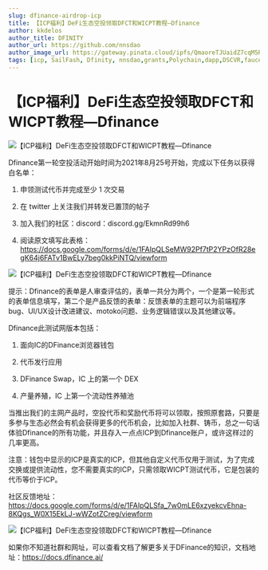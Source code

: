 ```yaml
---
slug: dfinance-airdrop-icp
title: 【ICP福利】DeFi生态空投领取DFCT和WICPT教程—Dfinance
author: kkdelos
author_title: DFINITY
author_url: https://github.com/nnsdao
author_image_url: https://gateway.pinata.cloud/ipfs/QmaoreTJUaidZ7cqM5RKHPnGciN3F3QUWKfH1W3shuAu4x
tags: [icp, SailFash, Dfinity, nnsdao,grants,Polychain,dapp,DSCVR,faucet,cycle,cycles,WindowsHello,dfinance,airdrop,icpdrops ]
---
```



# 【ICP福利】DeFi生态空投领取DFCT和WICPT教程—Dfinance

![【ICP福利】DeFi生态空投领取DFCT和WICPT教程—Dfinance](https://www.dailybtc.cn/wp-content/uploads/2021/08/frc-1d4221b3ab8d4f86edf264f61e08f716.png)

Dfinance第一轮空投活动开始时间为2021年8月25号开始，完成以下任务以获得白名单：


1. 申领测试代币并完成至少 1 次交易

2. 在 twitter 上关注我们并转发已置顶的帖子 

3. 加入我们的社区：discord：discord.gg/EkmnRd99h6 

4. 阅读原文填写此表格：https://docs.google.com/forms/d/e/1FAIpQLSeMW92Pf7tP2YPzOfR28egK64j6FATv1BwELy7beg0kkPiNTQ/viewform



![【ICP福利】DeFi生态空投领取DFCT和WICPT教程—Dfinance](https://www.dailybtc.cn/wp-content/uploads/2021/08/frc-7fbf58ba3ce77b0a9cad596ce3a97f96.png)

提示：Dfinance的表单是人审查评估的，表单一共分为两个，一个是第一轮形式的表单信息填写，第二个是产品反馈的表单：反馈表单的主题可以为前端程序bug、UI/UX设计改进建议、motoko问题、业务逻辑错误以及其他建议等。


Dfinance此测试网版本包括：


1. 面向IC的DFinance浏览器钱包 

2. 代币发行应用 

3. DFinance Swap，IC 上的第一个 DEX 

4. 产量养殖，IC 上第一个流动性养殖池

当推出我们的主网产品时，空投代币和奖励代币将可以领取，按照原套路，只要是多参与生态必然会有机会获得更多的代币机会，比如加入社群、铸币，总之一句话体验Dfinance的所有功能，并且存入一点点ICP到Dfinance账户，或许这样过的几率更高。

注意：钱包中显示的ICP是真实的ICP，但其他自定义代币仅用于测试，为了完成交换或提供流动性，您不需要真实的ICP，只需领取WICPT测试代币，它是包装的代币等价于ICP。

社区反馈地址：https://docs.google.com/forms/d/e/1FAIpQLSfa_7w0mLE6xzyekcvEhna-8KQgs_W0X15EkLJ-wWZotZCreg/viewform



![【ICP福利】DeFi生态空投领取DFCT和WICPT教程—Dfinance](https://www.dailybtc.cn/wp-content/uploads/2021/08/frc-5799c5f1765330044b5c885037af5cd0.png)

如果你不知道社群和网址，可以查看文档了解更多关于DFinance的知识，文档地址：https://docs.dfinance.ai/